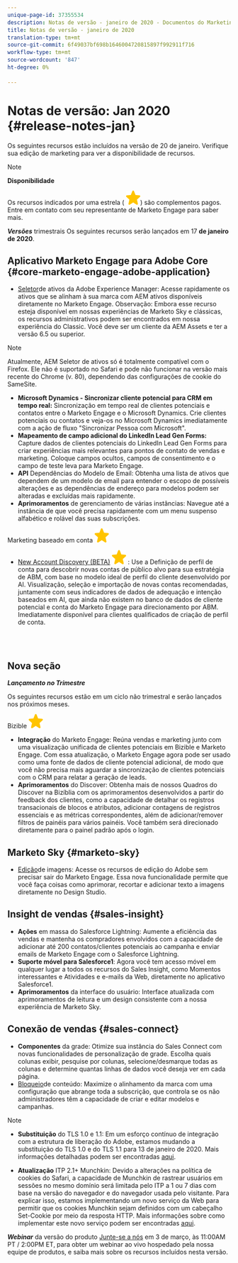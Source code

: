 ```yaml
---
unique-page-id: 37355534
description: Notas de versão - janeiro de 2020 - Documentos do Marketing - Documentação do produto
title: Notas de versão - janeiro de 2020
translation-type: tm+mt
source-git-commit: 6f49037bf698b1646004720815897f992911f716
workflow-type: tm+mt
source-wordcount: '847'
ht-degree: 0%

---
```



# Notas de versão: Jan 2020 {#release-notes-jan}

Os seguintes recursos estão incluídos na versão de 20 de janeiro. Verifique sua edição de marketing para ver a disponibilidade de recursos.

>[!NOTE]
>
>**Disponibilidade**
>
>Os recursos indicados por uma estrela ( ![(estrela)](assets/star-yellow.svg)) são complementos pagos. Entre em contato com seu representante de Marketo Engage para saber mais.

***Versões*** trimestrais Os seguintes recursos serão lançados em 17 **de janeiro de 2020**.

## Aplicativo Marketo Engage para Adobe Core {#core-marketo-engage-adobe-application}

* [Seletor](https://docs.marketo.com/x/_AA6Ag)de ativos da Adobe Experience Manager: Acesse rapidamente os ativos que se alinham à sua marca com AEM ativos disponíveis diretamente no Marketo Engage. Observação: Embora esse recurso esteja disponível em nossas experiências de Marketo Sky e clássicas, os recursos administrativos podem ser encontrados em nossa experiência do Classic. Você deve ser um cliente da AEM Assets e ter a versão 6.5 ou superior.

>[!NOTE]
>
>Atualmente, AEM Seletor de ativos só é totalmente compatível com o Firefox. Ele não é suportado no Safari e pode não funcionar na versão mais recente do Chrome (v. 80), dependendo das configurações de cookie do SameSite.

* **Microsoft Dynamics - Sincronizar cliente potencial para CRM em tempo real:** Sincronização em tempo real de clientes potenciais e contatos entre o Marketo Engage e o Microsoft Dynamics. Crie clientes potenciais ou contatos e veja-os no Microsoft Dynamics imediatamente com a ação de fluxo &quot;Sincronizar Pessoa com Microsoft&quot;.
* **Mapeamento de campo adicional do LinkedIn Lead Gen Forms:** Capture dados de clientes potenciais do LinkedIn Lead Gen Forms para criar experiências mais relevantes para pontos de contato de vendas e marketing. Coloque campos ocultos, campos de consentimento e o campo de teste leva para Marketo Engage.
* **API** Dependências do Modelo de Email: Obtenha uma lista de ativos que dependem de um modelo de email para entender o escopo de possíveis alterações e as dependências de endereço para modelos podem ser alteradas e excluídas mais rapidamente.
* **Aprimoramentos** de gerenciamento de várias instâncias: Navegue até a instância de que você precisa rapidamente com um menu suspenso alfabético e rolável das suas subscrições.

Marketing baseado em conta ![(star)](assets/star-yellow.svg)

* [New Account Discovery (BETA)](https://docs.marketo.com/x/WQA6Ag) ![(star)](assets/star-yellow.svg) : Use a Definição de perfil de conta para descobrir novas contas de público alvo para sua estratégia de ABM, com base no modelo ideal de perfil do cliente desenvolvido por AI. Visualização, seleção e importação de novas contas recomendadas, juntamente com seus indicadores de dados de adequação e intenção baseados em AI, que ainda não existem no banco de dados de cliente potencial e conta do Marketo Engage para direcionamento por ABM. Imediatamente disponível para clientes qualificados de criação de perfil de conta.

<br> 

## Nova seção

***Lançamento no Trimestre***

Os seguintes recursos estão em um ciclo não trimestral e serão lançados nos próximos meses.

Bizible ![(star)](assets/star-yellow.svg)

* **Integração** do Marketo Engage: Reúna vendas e marketing junto com uma visualização unificada de clientes potenciais em Bizible e Marketo Engage. Com essa atualização, o Marketo Engage agora pode ser usado como uma fonte de dados de cliente potencial adicional, de modo que você não precisa mais aguardar a sincronização de clientes potenciais com o CRM para relatar a geração de leads.
* **Aprimoramentos** do Discover: Obtenha mais de nossos Quadros do Discover na Bizíblia com os aprimoramentos desenvolvidos a partir do feedback dos clientes, como a capacidade de detalhar os registros transacionais de blocos e atributos, adicionar contagens de registros essenciais e as métricas correspondentes, além de adicionar/remover filtros de painéis para vários painéis. Você também será direcionado diretamente para o painel padrão após o login.

## Marketo Sky  {#marketo-sky}

* [Edição](https://help.marketo.com/hc/en-us/articles/360041344614-Marketo-Image-Editor)de imagens: Acesse os recursos de edição do Adobe sem precisar sair do Marketo Engage. Essa nova funcionalidade permite que você faça coisas como aprimorar, recortar e adicionar texto a imagens diretamente no Design Studio.

## Insight de vendas  {#sales-insight}

* **Ações** em massa do Salesforce Lightning: Aumente a eficiência das vendas e mantenha os compradores envolvidos com a capacidade de adicionar até 200 contatos/clientes potenciais ao campanha e enviar emails de Marketo Engage com o Salesforce Lightning.
* **Suporte móvel para Salesforce1**: Agora você tem acesso móvel em qualquer lugar a todos os recursos do Sales Insight, como Momentos interessantes e Atividades e e-mails da Web, diretamente no aplicativo Salesforce1.
* **Aprimoramentos** da interface do usuário: Interface atualizada com aprimoramentos de leitura e um design consistente com a nossa experiência de Marketo Sky.

## Conexão de vendas  {#sales-connect}

* **Componentes** da grade: Otimize sua instância do Sales Connect com novas funcionalidades de personalização de grade. Escolha quais colunas exibir, pesquise por colunas, selecione/desmarque todas as colunas e determine quantas linhas de dados você deseja ver em cada página.
* [Bloqueio](https://docs.marketo.com/x/6wA6Ag)de conteúdo: Maximize o alinhamento da marca com uma configuração que abrange toda a subscrição, que controla se os não administradores têm a capacidade de criar e editar modelos e campanhas.

>[!NOTE]
>
>* **Substituição** do TLS 1.0 e 1.1: Em um esforço contínuo de integração com a estrutura de liberação do Adobe, estamos mudando a substituição do TLS 1.0 e do TLS 1.1 para 13 de janeiro de 2020. Mais informações detalhadas podem ser encontradas [aqui](https://nation.marketo.com/docs/DOC-7059-tls-10-11-deprecation-faq).
   >
   >
* **Atualização** ITP 2.1+ Munchkin: Devido a alterações na política de cookies do Safari, a capacidade de Munchkin de rastrear usuários em sessões no mesmo domínio será limitada pelo ITP a 1 ou 7 dias com base na versão do navegador e do navegador usada pelo visitante. Para explicar isso, estamos implementando um novo serviço da Web para permitir que os cookies Munchkin sejam definidos com um cabeçalho Set-Cookie por meio da resposta HTTP. Mais informações sobre como implementar este novo serviço podem ser encontradas [aqui](https://nation.marketo.com/docs/DOC-7351).


***Webinar*** da versão do produto [Junte-se a nós](https://engage.marketo.com/Jan_Feb_20_Release_Webinar_Registration.html) em 3 de março, às 11:00AM PT / 2:00PM ET, para obter um webinar ao vivo hospedado pela nossa equipe de produtos, e saiba mais sobre os recursos incluídos nesta versão.
